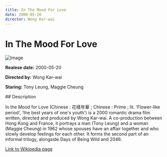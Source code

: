 ```yaml
---
title: In The Mood For Love
date: 2000-05-20
director: Wong Kar-wai
---
```


# In The Mood For Love
![Image](https://images.bauerhosting.com/legacy/media/5e16/0bfe/1d27/5da1/db26/4da8/91-mood-love.jpg?auto=format&amp;w=1440&amp;q=80)

<p><strong>Realese date:</strong> 2000-05-20</p>
<p><strong>Directed by:</strong> Wong Kar-wai</p>
<p><strong>Staring:</strong> Tony Leung, Maggie Cheung</p>
## Description
<p>In the Mood for Love (Chinese : 花樣年華 ; Chinese : Prime ; lit. 'Flower-like period', 'the best years of one's youth') is a 2000 romantic drama film written, directed and produced by Wong Kar-wai. A co-production between Hong Kong and France, it portrays a man (Tony Leung) and a woman (Maggie Cheung) in 1962 whose spouses have an affair together and who slowly develop feelings for each other. It forms the second part of an informal trilogy, alongside Days of Being Wild and 2046.</p>

<a href="https://en.wikipedia.org/wiki/In_the_Mood_for_Love">Link to Wikipedia page</a>

